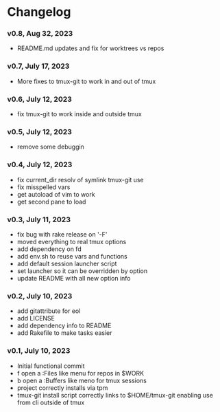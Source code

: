 # Changelog

### v0.8, Aug 32, 2023

- README.md updates and fix for worktrees vs repos

### v0.7, July 17, 2023

- More fixes to tmux-git to work in and out of tmux

### v0.6, July 12, 2023

- fix tmux-git to work inside and outside tmux

### v0.5, July 12, 2023

- remove some debuggin

### v0.4, July 12, 2023

- fix current_dir resolv of symlink tmux-git use
- fix misspelled vars
- get autoload of vim to work
- get second pane to load

### v0.3, July 11, 2023

- fix bug with rake release on '-F'
- moved everything to real tmux options
- add dependency on fd
- add env.sh to reuse vars and functions
- add default session launcher script
- set launcher so it can be overridden by option
- update README with all new option info

### v0.2, July 10, 2023

- add gitattribute for eol
- add LICENSE
- add dependency info to README
- add Rakefile to make tasks easier

### v0.1, July 10, 2023

- Initial functional commit
- <prefix>f open a :Files like menu for repos in $WORK
- <prefix>b open a :Buffers like meno for tmux sessions
- project correctly installs via tpm
- tmux-git install script correctly links to $HOME/tmux-git
  enabling use from cli outside of tmux
  
